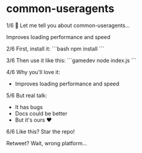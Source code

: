 # common-useragents

1/6 🧵 Let me tell you about common-useragents...

Improves loading performance and speed

2/6 First, install it:
\`\`\`bash
npm install
\`\`\`

3/6 Then use it like this:
\`\`\`gamedev
node index.js
\`\`\`

4/6 Why you'll love it:
- Improves loading performance and speed

5/6 But real talk:
- It has bugs
- Docs could be better
- But it's ours ❤️

6/6 Like this? Star the repo!

Retweet? Wait, wrong platform...
